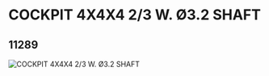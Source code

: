 # COCKPIT 4X4X4 2/3 W. Ø3.2 SHAFT
## 11289
![COCKPIT 4X4X4 2/3 W. Ø3.2 SHAFT](https://lc-www-live-s.legocdn.com/media/bricks/5/2/6019162.jpg)